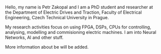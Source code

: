 Hello,
my name is Petr Zakopal and I am a PhD student and researcher at the Department of Electric Drives and Traction, Faculty of Electrical Engineering, Czech Technical University in Prague.

My research activities focus on using FPGA, DSPs, CPUs for controlling, analysing, modelling and commisioning electric machines. I am into Neural Networks, AI and other stuff.

More information about be will be added.

